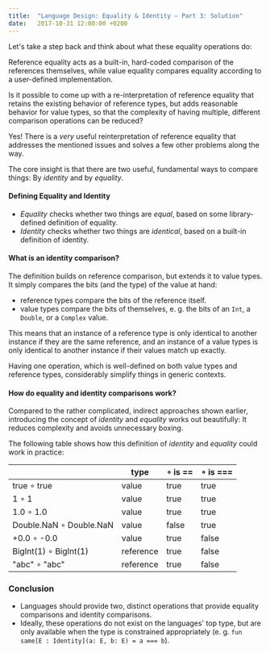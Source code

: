 ```yaml
---
title:  "Language Design: Equality & Identity – Part 3: Solution"
date:   2017-10-31 12:00:00 +0200
---
```


Let's take a step back and think about what these equality operations do:

Reference equality acts as a built-in, hard-coded comparison of the references themselves,
while value equality compares equality according to a user-defined implementation.

Is it possible to come up with a re-interpretation of reference equality that retains the existing
behavior of reference types, but adds reasonable behavior for value types, so that the complexity
of having multiple, different comparison operations can be reduced?

Yes! There is a _very_ useful reinterpretation of reference equality that
addresses the mentioned issues and solves a few other problems along the way.

The core insight is that there are two useful, fundamental ways to compare things: By _identity_ and by _equality_.

#### Defining Equality and Identity

- _Equality_ checks whether two things are _equal_, based on some library-defined definition of equality.
- _Identity_ checks whether two things are _identical_, based on a built-in definition of identity.

#### What is an identity comparison?

The definition builds on reference comparison, but extends it to value types.
It simply compares the bits (and the type) of the value at hand:

- reference types compare the bits of the reference itself.
- value types compare the bits of themselves, e. g. the bits of an `Int`, a `Double`, or a `Complex` value.

This means that an instance of a reference type is only identical to another instance if they are the same reference, and an instance of a value types is only identical to another instance if their values match up exactly.

Having one operation, which is well-defined on both value types and reference types, considerably simplify things in generic contexts.

#### How do equality and identity comparisons work?

Compared to the rather complicated, indirect approaches shown earlier, introducing the concept of _identity_ and _equality_ works out beautifully:
It reduces complexity and avoids unnecessary boxing.

The following table shows how this definition of _identity_ and _equality_ could work in practice:

|                       | type      | ∘ is ==  | ∘ is === |
|-----------------------|-----------|----------|----------|
|true ∘ true            | value     | true     | true     |
|1 ∘ 1                  | value     | true     | true     |
|1.0 ∘ 1.0              | value     | true     | true     |
|Double.NaN ∘ Double.NaN| value     | false    | true     |
| +0.0 ∘ -0.0           | value     | true     | false    |
|BigInt(1) ∘ BigInt(1)  | reference | true     | false    |
|"abc" ∘ "abc"          | reference | true     | false    |

### Conclusion

- Languages should provide two, distinct operations that provide equality comparisons and identity comparisons.
- Ideally, these operations do not exist on the languages' top type, but are only available when the type is constrained
  appropriately (e. g. `fun same[E : Identity](a: E, b: E) = a === b`).
